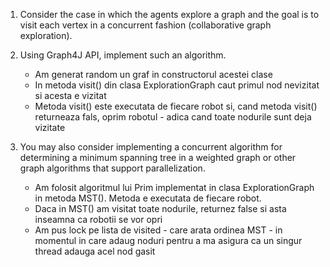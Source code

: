 1. Consider the case in which the agents explore a graph and the goal is to visit each vertex in a concurrent fashion (collaborative graph exploration).

2. Using Graph4J API, implement such an algorithm.

    - Am generat random un graf in constructorul acestei clase
    - In metoda visit() din clasa ExplorationGraph caut primul nod nevizitat si acesta e vizitat
    - Metoda visit() este executata de fiecare robot si, cand metoda visit() returneaza fals, oprim robotul - adica cand toate nodurile sunt deja vizitate

4. You may also consider implementing a concurrent algorithm for determining a minimum spanning tree in a weighted graph or other graph algorithms that support parallelization.

   - Am folosit algoritmul lui Prim implementat in clasa ExplorationGraph in metoda MST(). Metoda e executata de fiecare robot.
   - Daca in MST() am visitat toate nodurile, returnez false si asta inseamna ca robotii se vor opri
   - Am pus lock pe lista de visited - care arata ordinea MST - in momentul in care adaug noduri pentru a ma asigura ca un singur thread adauga acel nod gasit
